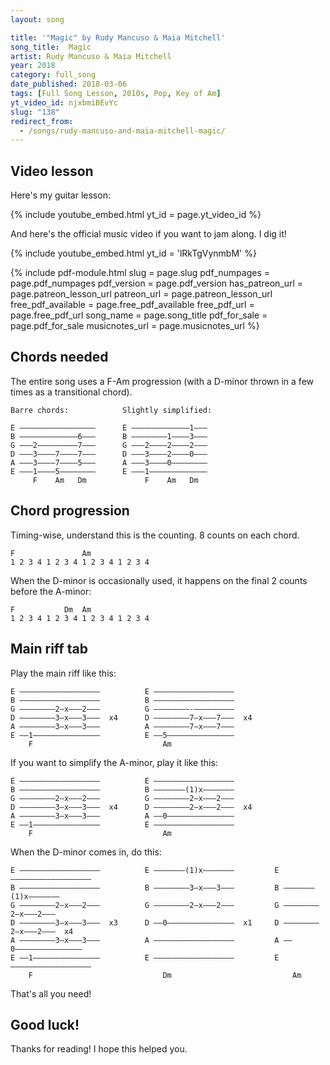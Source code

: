 ```yaml
---
layout: song

title: '"Magic" by Rudy Mancuso & Maia Mitchell'
song_title:  Magic
artist: Rudy Mancuso & Maia Mitchell
year: 2018
category: full_song
date_published: 2018-03-06
tags: [Full Song Lesson, 2010s, Pop, Key of Am]
yt_video_id: njxbmiBEvYc
slug: "138"
redirect_from:
  - /songs/rudy-mancuso-and-maia-mitchell-magic/
---
```


## Video lesson

Here's my guitar lesson:

{% include youtube_embed.html yt_id = page.yt_video_id %}

And here's the official music video if you want to jam along. I dig it!

{% include youtube_embed.html yt_id = 'lRkTgVynmbM' %}

{% include pdf-module.html slug = page.slug pdf_numpages = page.pdf_numpages pdf_version = page.pdf_version has_patreon_url = page.patreon_lesson_url patreon_url = page.patreon_lesson_url free_pdf_available = page.free_pdf_available free_pdf_url = page.free_pdf_url song_name = page.song_title pdf_for_sale = page.pdf_for_sale musicnotes_url = page.musicnotes_url %}



## Chords needed

The entire song uses a F-Am progression (with a D-minor thrown in a few times as a transitional chord).

    Barre chords:            Slightly simplified:

    E –––––––––––––––––      E –––––––––––––1–––
    B –––––––––––––6–––      B ––––––––1––––3–––
    G –––2–––––––––7–––      G –––2––––2––––2–––
    D –––3––––7––––7–––      D –––3––––2––––0–––
    A –––3––––7––––5–––      A –––3––––0––––––––
    E –––1––––5––––––––      E –––1–––––––––––––
         F    Am   Dm             F    Am   Dm  

## Chord progression

Timing-wise, understand this is the counting. 8 counts on each chord.

    F               Am
    1 2 3 4 1 2 3 4 1 2 3 4 1 2 3 4

When the D-minor is occasionally used, it happens on the final 2 counts before the A-minor:

    F           Dm  Am
    1 2 3 4 1 2 3 4 1 2 3 4 1 2 3 4

## Main riff tab

Play the main riff like this:

    E ––––––––––––––––––          E ––––––––––––––––––
    B ––––––––––––––––––          B ––––––––––––––––––
    G ––––––––2–x–––2–––          G ––––––––-–––––––––
    D ––––––––3–x–––3–––  x4      D ––––––––7–x–––7–––  x4
    A ––––––––3–x–––3–––          A ––––––––7–x–––7–––
    E ––1–––––––––––––––          E ––5–––––––––––––––
        F                             Am

If you want to simplify the A-minor, play it like this:

    E ––––––––––––––––––          E ––––––––––––––––––
    B ––––––––––––––––––          B –––––––(1)x–––––––
    G ––––––––2–x–––2–––          G ––––––––2–x–––2–––
    D ––––––––3–x–––3–––  x4      D ––––––––2–x–––2–––  x4
    A ––––––––3–x–––3–––          A ––0–––––––––––––––
    E ––1–––––––––––––––          E ––––––––––––––––––
        F                             Am

When the D-minor comes in, do this:

    E ––––––––––––––––––          E –––––––(1)x–––––––         E ––––––––––––––––––
    B ––––––––––––––––––          B ––––––––3–x–––3–––         B –––––––(1)x–––––––
    G ––––––––2–x–––2–––          G ––––––––2–x–––2–––         G ––––––––2–x–––2–––
    D ––––––––3–x–––3–––  x3      D ––0–––––––––––––––  x1     D ––––––––2–x–––2–––  x4
    A ––––––––3–x–––3–––          A ––––––––––––––––––         A ––0–––––––––––––––
    E ––1–––––––––––––––          E ––––––––––––––––––         E ––––––––––––––––––
        F                             Dm                           Am

That's all you need!

## Good luck!

Thanks for reading! I hope this helped you.
